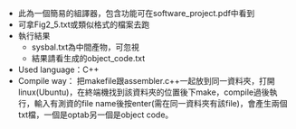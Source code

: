 - 此為一個簡易的組譯器，包含功能可在software_project.pdf中看到
- 可拿Fig2_5.txt或類似格式的檔案去跑
- 執行結果
  - sysbal.txt為中間產物，可忽視
  - 結果請看生成的object_code.txt 
- Used language：C++
- Compile way：
把makefile跟assembler.c++一起放到同一資料夾，打開linux(Ubuntu)，在終端機找到該資料夾的位置後下make，compile過後執行，輸入有測資的file name後按enter(需在同一資料夾有該file)，會產生兩個txt檔，一個是optab另一個是object code。
